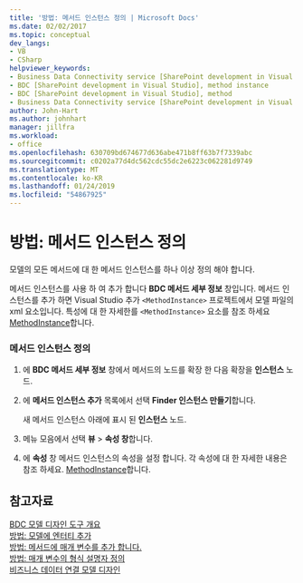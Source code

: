 ```yaml
---
title: '방법: 메서드 인스턴스 정의 | Microsoft Docs'
ms.date: 02/02/2017
ms.topic: conceptual
dev_langs:
- VB
- CSharp
helpviewer_keywords:
- Business Data Connectivity service [SharePoint development in Visual Studio], method instance
- BDC [SharePoint development in Visual Studio], method instance
- BDC [SharePoint development in Visual Studio], method
- Business Data Connectivity service [SharePoint development in Visual Studio], method
author: John-Hart
ms.author: johnhart
manager: jillfra
ms.workload:
- office
ms.openlocfilehash: 630709bd674677d636abe471b8ff63b7f7339abc
ms.sourcegitcommit: c0202a77d4dc562cdc55dc2e6223c062281d9749
ms.translationtype: MT
ms.contentlocale: ko-KR
ms.lasthandoff: 01/24/2019
ms.locfileid: "54867925"
---
```

# <a name="how-to-define-a-method-instance"></a>방법: 메서드 인스턴스 정의
  모델의 모든 메서드에 대 한 메서드 인스턴스를 하나 이상 정의 해야 합니다.  
  
 메서드 인스턴스를 사용 하 여 추가 합니다 **BDC 메서드 세부 정보** 창입니다. 메서드 인스턴스를 추가 하면 Visual Studio 추가 `<MethodInstance>` 프로젝트에서 모델 파일의 xml 요소입니다. 특성에 대 한 자세한를 `<MethodInstance>` 요소를 참조 하세요 [MethodInstance](http://go.microsoft.com/fwlink/?LinkID=169282)합니다.  
  
### <a name="to-define-a-method-instance"></a>메서드 인스턴스 정의  
  
1.  에 **BDC 메서드 세부 정보** 창에서 메서드의 노드를 확장 한 다음 확장을 **인스턴스** 노드.  
  
2.  에 **메서드 인스턴스 추가** 목록에서 선택 **Finder 인스턴스 만들기**합니다.  
  
     새 메서드 인스턴스 아래에 표시 된 **인스턴스** 노드.  
  
3.  메뉴 모음에서 선택 **뷰** > **속성 창**합니다.  
  
4.  에 **속성** 창 메서드 인스턴스의 속성을 설정 합니다. 각 속성에 대 한 자세한 내용은 참조 하세요. [MethodInstance](http://go.microsoft.com/fwlink/?LinkID=169282)합니다.  
  
## <a name="see-also"></a>참고자료
 [BDC 모델 디자인 도구 개요](../sharepoint/bdc-model-design-tools-overview.md)   
 [방법: 모델에 엔터티 추가](../sharepoint/how-to-add-an-entity-to-a-model.md)   
 [방법: 메서드에 매개 변수를 추가 합니다.](../sharepoint/how-to-add-a-parameter-to-a-method.md)   
 [방법: 매개 변수의 형식 설명자 정의](../sharepoint/how-to-define-the-type-descriptor-of-a-parameter.md)   
 [비즈니스 데이터 연결 모델 디자인](../sharepoint/designing-a-business-data-connectivity-model.md)  

